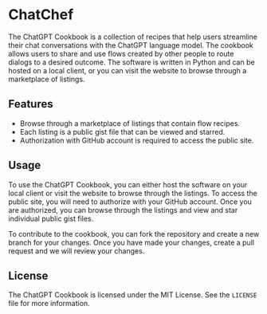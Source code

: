 # ChatChef

The ChatGPT Cookbook is a collection of recipes that help users streamline their chat conversations with the ChatGPT language model. The cookbook allows users to share and use flows created by other people to route dialogs to a desired outcome. The software is written in Python and can be hosted on a local client, or you can visit the website to browse through a marketplace of listings.

## Features

- Browse through a marketplace of listings that contain flow recipes.
- Each listing is a public gist file that can be viewed and starred.
- Authorization with GitHub account is required to access the public site.

## Usage

To use the ChatGPT Cookbook, you can either host the software on your local client or visit the website to browse through the listings. To access the public site, you will need to authorize with your GitHub account. Once you are authorized, you can browse through the listings and view and star individual public gist files.

To contribute to the cookbook, you can fork the repository and create a new branch for your changes. Once you have made your changes, create a pull request and we will review your changes.

## License

The ChatGPT Cookbook is licensed under the MIT License. See the `LICENSE` file for more information.
